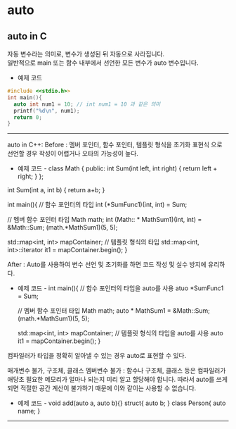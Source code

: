# auto

## auto in C

  자동 변수라는 의미로, 변수가 생성된 뒤 자동으로 사라집니다.  
  일반적으로 main 또는 함수 내부에서 선언한 모든 변수가 auto 변수입니다.

- 예제 코드 

```c
#include <<stdio.h>>
int main(){
  auto int num1 = 10; // int num1 = 10 과 같은 의미
  printf("%d\n", num1);
  return 0;
}
```





-----------------------------------------------------------------------------------------------------

auto in C++:
Before : 
멤버 포인터, 함수 포인터, 템플릿 형식을 초기화 표현식 으로 선언할 경우 작성이 어렵거나 오타의 가능성이 높다.

- 예제 코드 -
class Math
{
public:
  int Sum(int left, int right)
  {
    return left + right;
  }
};

int Sum(int a, int b)
{
  return a+b;
}

int main(){
  // 함수 포인터의 타입
  int (*SumFunc1)(int, int) = Sum;
  
  // 멤버 함수 포인터 타입
  Math math;
  int (Math:: * MathSum1)(int, int) = &Math::Sum;
  (math.*MathSum1)(5, 5);
  
  std::map<int, int> mapContainer;
  // 템플릿 형식의 타입
  std::map<int, int>::iterator it1 = mapContainer.begin();
}

After :
Auto를 사용하여 변수 선언 및 초기화를 하면 코드 작성 및 실수 방지에 유리하다.

- 예제 코드 -
int main(){
  // 함수 포인터의 타입을 auto를 사용
  atuo *SumFunc1 = Sum;
  
  // 멤버 함수 포인터 타입
  Math math;
  auto * MathSum1 = &Math::Sum;
  (math.*MathSum1)(5, 5);
  
  std::map<int, int> mapContainer;
  // 템플릿 형식의 타입을 auto를 사용
  auto it1 = mapContainer.begin();
}

컴파일러가 타입을 정확히 알아낼 수 있는 경우 auto로 표현할 수 있다.

매개변수 불가, 구조체, 클래스 멤버변수 불가
: 함수나 구조체, 클래스 등은 컴파일러가 애당초 필요한 메모리가 얼마나 되는지 미리 알고 할당해야 합니다. 따라서 auto를 쓰게 되면 적절한 공간 계산이 불가하기 때문에 이와 같이는 사용할 수 없습니다.

- 예제 코드 -
void add(auto a, auto b){}
struct{
  auto b;
}
class Person{
  auto name;
}
----------------------------------------------------------------------------------------------------
